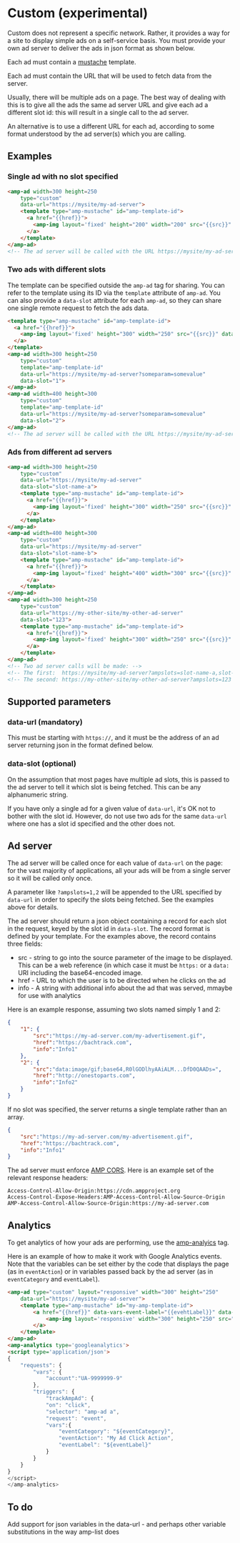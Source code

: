 <!---
Copyright 2016 The AMP HTML Authors. All Rights Reserved.

Licensed under the Apache License, Version 2.0 (the "License");
you may not use this file except in compliance with the License.
You may obtain a copy of the License at

      http://www.apache.org/licenses/LICENSE-2.0

Unless required by applicable law or agreed to in writing, software
distributed under the License is distributed on an "AS-IS" BASIS,
WITHOUT WARRANTIES OR CONDITIONS OF ANY KIND, either express or implied.
See the License for the specific language governing permissions and
limitations under the License.
-->

# Custom (experimental)

Custom does not represent a specific network. Rather, it provides a way for 
a site to display simple ads on a self-service basis. You must provide
your own ad server to deliver the ads in json format as shown below.

Each ad must contain a [mustache](https://github.com/ampproject/amphtml/blob/master/extensions/amp-mustache/amp-mustache.md)
template.

Each ad must contain the URL that will be used to fetch data from the server.

Usually, there will be multiple ads on a page. The best way of dealing with this
is to give all the ads the same ad server URL and give each ad a different slot id:
this will result in a single call to the ad server.

An alternative is to use a different URL for each ad, according to some format
understood by the ad server(s) which you are calling.

## Examples

### Single ad with no slot specified

```html
<amp-ad width=300 height=250
    type="custom"
    data-url="https://mysite/my-ad-server">
    <template type="amp-mustache" id="amp-template-id">
      <a href="{{href}}">
        <amp-img layout='fixed' height="200" width="200" src="{{src}}" data-info="{{info}}"></amp-img>
      </a>
    </template>
</amp-ad>
<!-- The ad server will be called with the URL https://mysite/my-ad-server -->
```

### Two ads with different slots
The template can be specified outside the `amp-ad` tag for sharing. You can refer to the template using its ID via the `template` attribute of `amp-ad`. You can also provide a `data-slot` attribute for each `amp-ad`, so they can share one single remote request to fetch the ads data.

```html
<template type="amp-mustache" id="amp-template-id">
  <a href="{{href}}">
    <amp-img layout='fixed' height="300" width="250" src="{{src}}" data-info="{{info}}"></amp-img>
  </a>
</template>
<amp-ad width=300 height=250
    type="custom"
    template="amp-template-id"
    data-url="https://mysite/my-ad-server?someparam=somevalue"
    data-slot="1">
</amp-ad>
<amp-ad width=400 height=300
    type="custom"
    template="amp-template-id"
    data-url="https://mysite/my-ad-server?someparam=somevalue"
    data-slot="2">
</amp-ad>
<!-- The ad server will be called with the URL https://mysite/my-ad-server?someparam=somevalue&ampslots=1,2 -->
```

### Ads from different ad servers
```html
<amp-ad width=300 height=250
    type="custom"
    data-url="https://mysite/my-ad-server"
    data-slot="slot-name-a">
    <template type="amp-mustache" id="amp-template-id">
      <a href="{{href}}">
        <amp-img layout='fixed' height="300" width="250" src="{{src}}" data-info="{{info}}"></amp-img>
      </a>
    </template>
</amp-ad>
<amp-ad width=400 height=300
    type="custom"
    data-url="https://mysite/my-ad-server"
    data-slot="slot-name-b">
    <template type="amp-mustache" id="amp-template-id">
      <a href="{{href}}">
        <amp-img layout='fixed' height="400" width="300" src="{{src}}" data-info="{{info}}"></amp-img>
      </a>
    </template>
</amp-ad>
<amp-ad width=300 height=250
    type="custom"
    data-url="https://my-other-site/my-other-ad-server"
    data-slot="123">
    <template type="amp-mustache" id="amp-template-id">
      <a href="{{href}}">
        <amp-img layout='fixed' height="300" width="250" src="{{src}}" data-info="{{info}}"></amp-img>
      </a>
    </template>
</amp-ad>
<!-- Two ad server calls will be made: -->
<!-- The first:  https://mysite/my-ad-server?ampslots=slot-name-a,slot-name-b -->
<!-- The second: https://my-other-site/my-other-ad-server?ampslots=123 -->
```

## Supported parameters

### data-url (mandatory)

This must be starting with `https://`, and it must be the address of an ad
server returning json in the format defined below.

### data-slot (optional)

On the assumption that most pages have multiple ad slots, this is passed to the
ad server to tell it which slot is being fetched. This can be any alphanumeric string.

If you have only a single ad for a given value of `data-url`, it's OK not to bother with
the slot id. However, do not use two ads for the same `data-url` where one has a slot id
specified and the other does not.

## Ad server

The ad server will be called once for each value of `data-url` on the page: for the vast 
majority of applications, all your ads will be from a single server so it will be
called only once.

A parameter like `?ampslots=1,2` will be appended to the URL specified by `data-url` in order
to specify the slots being fetched. See the examples above for details.

The ad server should return a json object containing a record for each slot in the request, keyed by the
slot id in `data-slot`. The record format is defined by your template. For the examples above,
the record contains three fields:

* src - string to go into the source parameter of the image to be displayed. This can be a 
web reference (in which case it must be `https:` or a `data:` URI including the base64-encoded image.
* href - URL to which the user is to be directed when he clicks on the ad
* info - A string with additional info about the ad that was served, mmaybe for use with analytics

Here is an example response, assuming two slots named simply 1 and 2:

```json
{
    "1": {
        "src":"https://my-ad-server.com/my-advertisement.gif",
        "href":"https://bachtrack.com",
        "info":"Info1"
    },
    "2": {
        "src":"data:image/gif;base64,R0lGODlhyAAiALM...DfD0QAADs=",
        "href":"http://onestoparts.com",
        "info":"Info2"
    }
}
```
If no slot was specified, the server returns a single template rather than an array.

```json
{
    "src":"https://my-ad-server.com/my-advertisement.gif",
    "href":"https://bachtrack.com",
    "info":"Info1"
}
```
The ad server must enforce [AMP CORS](https://github.com/ampproject/amphtml/blob/master/spec/amp-cors-requests.md#cors-security-in-amp).
Here is an example set of the relevant response headers:
```
Access-Control-Allow-Origin:https://cdn.ampproject.org
Access-Control-Expose-Headers:AMP-Access-Control-Allow-Source-Origin
AMP-Access-Control-Allow-Source-Origin:https://my-ad-server.com
```

## Analytics

To get analytics of how your ads are performing, use the [amp-analyics](https://github.com/ampproject/amphtml/blob/master/extensions/amp-analytics/amp-analytics.md) tag.

Here is an example of how to make it work with Google Analytics events. Note that the variables can be set either by the code
that displays the page (as in `eventAction`) or in variables passed back by the ad server (as in `eventCategory` and `eventLabel`).

```html
<amp-ad type="custom" layout="responsive" width="300" height="250" 
    data-url="https://mysite/my-ad-server">
    <template type="amp-mustache" id="my-amp-template-id">
        <a href="{{href}}" data-vars-event-label="{{evehtLabel}}" data-vars-event-category="{{category}}">
            <amp-img layout='responsive' width="300" height="250" src="{{artwork}}"></amp-img>
        </a>
    </template>  
</amp-ad>
<amp-analytics type='googleanalytics'>
<script type='application/json'>
{
    "requests": {
        "vars": {
            "account":"UA-9999999-9"
        },
        "triggers": {
            "trackAmpAd": {
            "on": "click",
            "selector": "amp-ad a",
            "request": "event",
            "vars":{
                "eventCategory": "${eventCategory}",
                "eventAction": "My Ad Click Action",
                "eventLabel": "${eventLabel}"
            }
        }
    }
}
</script>
</amp-analytics>
```

## To do

Add support for json variables in the data-url - and perhaps other variable substitutions in the way amp-list does
